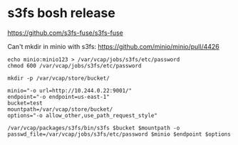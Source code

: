 # s3fs bosh release

https://github.com/s3fs-fuse/s3fs-fuse

Can't mkdir in minio with s3fs: https://github.com/minio/minio/pull/4426

```
echo minio:minio123 > /var/vcap/jobs/s3fs/etc/password
chmod 600 /var/vcap/jobs/s3fs/etc/password

mkdir -p /var/vcap/store/bucket/

minio="-o url=http://10.244.0.22:9001/"
endpoint="-o endpoint=us-east-1"
bucket=test
mountpath=/var/vcap/store/bucket/
options="-o allow_other,use_path_request_style"

/var/vcap/packages/s3fs/bin/s3fs $bucket $mountpath -o passwd_file=/var/vcap/jobs/s3fs/etc/password $minio $endpoint $options
```
